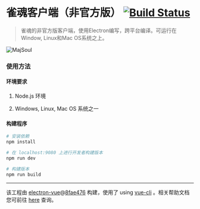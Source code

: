 # 雀魂客户端（非官方版） [![Build Status](https://travis-ci.org/Illyasviels/MajSoulClient.svg?branch=master)](https://travis-ci.org/Illyasviels/MajSoulClient)

> 雀魂的非官方版客户端，使用Electron编写，跨平台编译。可运行在Window, Linux和Mac OS系统之上。

![MajSoul](https://github.com/illyasviels/majsoulclient/static/majsoul.png)

### 使用方法

#### 环境要求

1. Node.js 环境

2. Windows, Linux, Mac OS 系统之一

#### 构建程序

``` bash
# 安装依赖
npm install

# 在 localhost:9080 上进行开发者构建版本
npm run dev

# 构建版本
npm run build

```

---

该工程由 [electron-vue](https://github.com/SimulatedGREG/electron-vue)@[8fae476](https://github.com/SimulatedGREG/electron-vue/tree/8fae4763e9d225d3691b627e83b9e09b56f6c935) 构建，使用了 using [vue-cli](https://github.com/vuejs/vue-cli) 。相关帮助文档您可前往 [here](https://simulatedgreg.gitbooks.io/electron-vue/content/index.html) 查询。
